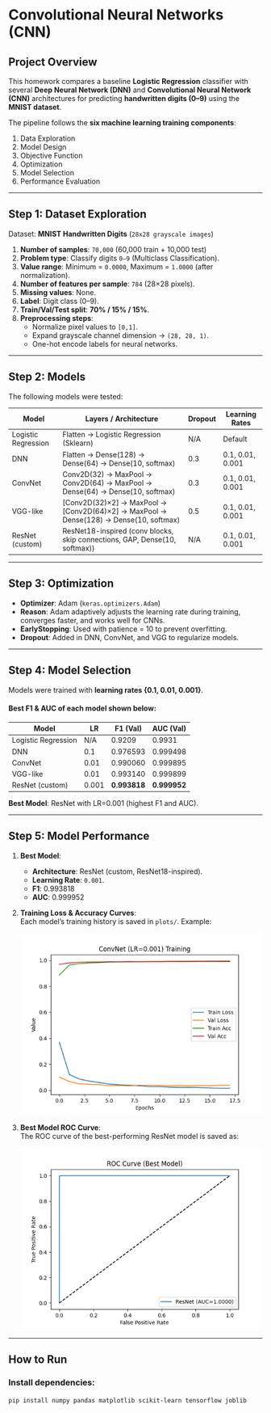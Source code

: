 # Convolutional Neural Networks (CNN)

## Project Overview
This homework compares a baseline **Logistic Regression** classifier with several **Deep Neural Network (DNN)** and **Convolutional Neural Network (CNN)** architectures for predicting **handwritten digits (0–9)** using the **MNIST dataset**.  

The pipeline follows the **six machine learning training components**:
1. Data Exploration  
2. Model Design  
3. Objective Function  
4. Optimization  
5. Model Selection  
6. Performance Evaluation  

---

## Step 1: Dataset Exploration

Dataset: **MNIST Handwritten Digits** (`28x28 grayscale images`)

1. **Number of samples**: `70,000` (60,000 train + 10,000 test)  
2. **Problem type**: Classify digits `0–9` (Multiclass Classification).  
3. **Value range**: Minimum = `0.0000`, Maximum = `1.0000` (after normalization).  
4. **Number of features per sample**: `784` (28×28 pixels).  
5. **Missing values**: None.  
6. **Label**: Digit class (0–9).  
7. **Train/Val/Test split**: **70% / 15% / 15%**.  
8. **Preprocessing steps**:  
   - Normalize pixel values to `[0,1]`.  
   - Expand grayscale channel dimension → `(28, 28, 1)`.  
   - One-hot encode labels for neural networks.  

---

## Step 2: Models

The following models were tested:

| Model                | Layers / Architecture                                                                 | Dropout | Learning Rates |
|-----------------------|---------------------------------------------------------------------------------------|---------|----------------|
| Logistic Regression   | Flatten → Logistic Regression (Sklearn)                                               | N/A     | Default        |
| DNN                  | Flatten → Dense(128) → Dense(64) → Dense(10, softmax)                                  | 0.3     | 0.1, 0.01, 0.001 |
| ConvNet              | Conv2D(32) → MaxPool → Conv2D(64) → MaxPool → Dense(64) → Dense(10, softmax)           | 0.3     | 0.1, 0.01, 0.001 |
| VGG-like             | [Conv2D(32)×2] → MaxPool → [Conv2D(64)×2] → MaxPool → Dense(128) → Dense(10, softmax)  | 0.5     | 0.1, 0.01, 0.001 |
| ResNet (custom)      | ResNet18-inspired (conv blocks, skip connections, GAP, Dense(10, softmax))             | N/A     | 0.1, 0.01, 0.001 |

---

## Step 3: Optimization

- **Optimizer**: Adam (`keras.optimizers.Adam`)  
- **Reason**: Adam adaptively adjusts the learning rate during training, converges faster, and works well for CNNs.  
- **EarlyStopping**: Used with patience = 10 to prevent overfitting.  
- **Dropout**: Added in DNN, ConvNet, and VGG to regularize models.  

---

## Step 4: Model Selection

Models were trained with **learning rates {0.1, 0.01, 0.001}**. 
#### Best F1 & AUC of each model shown below:

| Model               | LR     | F1 (Val) | AUC (Val) |
|----------------------|--------|----------|-----------|
| Logistic Regression  | N/A    | 0.9209    | 0.9931     |
| DNN                  | 0.1  | 0.976593    | 0.999498     |
| ConvNet              | 0.01  | 0.990060    | 0.999895     |
| VGG-like             | 0.01  | 0.993140    | 0.999899    |
| ResNet (custom)      | 0.001  | **0.993818** | **0.999952** |

**Best Model**: ResNet with LR=0.001 (highest F1 and AUC).  

---

## Step 5: Model Performance

1. **Best Model**:  
   - **Architecture**: ResNet (custom, ResNet18-inspired).  
   - **Learning Rate**: `0.001`.  
   - **F1**: 0.993818  
   - **AUC**: 0.999952  

2. **Training Loss & Accuracy Curves**:  
   Each model’s training history is saved in `plots/`. Example:  

   ![Training Example](plots/ConvNet_LR0.001_training.png)

3. **Best Model ROC Curve**:  
   The ROC curve of the best-performing ResNet model is saved as:  

   ![ROC Curve](plots/best_model_roc.png)

---

## How to Run

### Install dependencies:
```bash
pip install numpy pandas matplotlib scikit-learn tensorflow joblib
